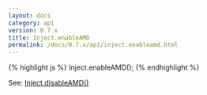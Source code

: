 ```yaml
---
layout: docs
category: api
version: 0.7.x
title: Inject.enableAMD
permalink: /docs/0.7.x/api/inject.enableamd.html
---
```


{% highlight js %}
Inject.enableAMD();
{% endhighlight %}

See: [Inject.disableAMD()](/docs/0.7.x/api/inject.disableamd.html)
